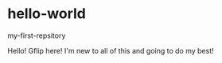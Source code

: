 # hello-world
my-first-repsitory

Hello! Gflip here!
I'm new to all of this and going to do my best!
